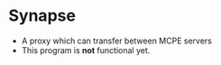 # Synapse
* A proxy which can transfer between MCPE servers
* This program is **not** functional yet.
